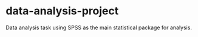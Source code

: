 # data-analysis-project
 Data analysis task using SPSS as the main statistical package for analysis.
